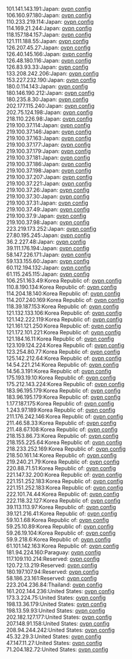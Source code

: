 101.141.143.191:Japan: [ovpn config](vpn/101_141_143_191.ovpn)  
106.160.97.180:Japan: [ovpn config](vpn/106_160_97_180.ovpn)  
110.233.219.114:Japan: [ovpn config](vpn/110_233_219_114.ovpn)  
114.169.21.244:Japan: [ovpn config](vpn/114_169_21_244.ovpn)  
118.157.184.157:Japan: [ovpn config](vpn/118_157_184_157.ovpn)  
121.111.188.55:Japan: [ovpn config](vpn/121_111_188_55.ovpn)  
126.207.45.27:Japan: [ovpn config](vpn/126_207_45_27.ovpn)  
126.40.145.166:Japan: [ovpn config](vpn/126_40_145_166.ovpn)  
126.48.180.116:Japan: [ovpn config](vpn/126_48_180_116.ovpn)  
126.83.93.33:Japan: [ovpn config](vpn/126_83_93_33.ovpn)  
133.208.242.206:Japan: [ovpn config](vpn/133_208_242_206.ovpn)  
153.227.232.190:Japan: [ovpn config](vpn/153_227_232_190.ovpn)  
180.0.114.143:Japan: [ovpn config](vpn/180_0_114_143.ovpn)  
180.146.190.212:Japan: [ovpn config](vpn/180_146_190_212.ovpn)  
180.235.8.30:Japan: [ovpn config](vpn/180_235_8_30.ovpn)  
202.177.115.240:Japan: [ovpn config](vpn/202_177_115_240.ovpn)  
202.75.124.198:Japan: [ovpn config](vpn/202_75_124_198.ovpn)  
218.110.226.98:Japan: [ovpn config](vpn/218_110_226_98.ovpn)  
219.100.37.114:Japan: [ovpn config](vpn/219_100_37_114.ovpn)  
219.100.37.146:Japan: [ovpn config](vpn/219_100_37_146.ovpn)  
219.100.37.163:Japan: [ovpn config](vpn/219_100_37_163.ovpn)  
219.100.37.177:Japan: [ovpn config](vpn/219_100_37_177.ovpn)  
219.100.37.179:Japan: [ovpn config](vpn/219_100_37_179.ovpn)  
219.100.37.181:Japan: [ovpn config](vpn/219_100_37_181.ovpn)  
219.100.37.186:Japan: [ovpn config](vpn/219_100_37_186.ovpn)  
219.100.37.198:Japan: [ovpn config](vpn/219_100_37_198.ovpn)  
219.100.37.207:Japan: [ovpn config](vpn/219_100_37_207.ovpn)  
219.100.37.221:Japan: [ovpn config](vpn/219_100_37_221.ovpn)  
219.100.37.26:Japan: [ovpn config](vpn/219_100_37_26.ovpn)  
219.100.37.30:Japan: [ovpn config](vpn/219_100_37_30.ovpn)  
219.100.37.31:Japan: [ovpn config](vpn/219_100_37_31.ovpn)  
219.100.37.49:Japan: [ovpn config](vpn/219_100_37_49.ovpn)  
219.100.37.9:Japan: [ovpn config](vpn/219_100_37_9.ovpn)  
219.100.37.98:Japan: [ovpn config](vpn/219_100_37_98.ovpn)  
223.219.173.252:Japan: [ovpn config](vpn/223_219_173_252.ovpn)  
27.80.195.245:Japan: [ovpn config](vpn/27_80_195_245.ovpn)  
36.2.227.48:Japan: [ovpn config](vpn/36_2_227_48.ovpn)  
39.111.176.194:Japan: [ovpn config](vpn/39_111_176_194.ovpn)  
58.147.226.171:Japan: [ovpn config](vpn/58_147_226_171.ovpn)  
59.133.155.60:Japan: [ovpn config](vpn/59_133_155_60.ovpn)  
60.112.194.132:Japan: [ovpn config](vpn/60_112_194_132.ovpn)  
61.115.245.115:Japan: [ovpn config](vpn/61_115_245_115.ovpn)  
106.251.163.49:Korea Republic of: [ovpn config](vpn/106_251_163_49.ovpn)  
110.8.190.134:Korea Republic of: [ovpn config](vpn/110_8_190_134.ovpn)  
114.204.18.140:Korea Republic of: [ovpn config](vpn/114_204_18_140.ovpn)  
114.207.240.169:Korea Republic of: [ovpn config](vpn/114_207_240_169.ovpn)  
118.39.187.153:Korea Republic of: [ovpn config](vpn/118_39_187_153.ovpn)  
121.132.133.106:Korea Republic of: [ovpn config](vpn/121_132_133_106.ovpn)  
121.142.222.119:Korea Republic of: [ovpn config](vpn/121_142_222_119.ovpn)  
121.161.121.250:Korea Republic of: [ovpn config](vpn/121_161_121_250.ovpn)  
121.172.101.221:Korea Republic of: [ovpn config](vpn/121_172_101_221.ovpn)  
121.184.16.11:Korea Republic of: [ovpn config](vpn/121_184_16_11.ovpn)  
123.109.124.224:Korea Republic of: [ovpn config](vpn/123_109_124_224.ovpn)  
123.254.80.77:Korea Republic of: [ovpn config](vpn/123_254_80_77.ovpn)  
125.142.212.64:Korea Republic of: [ovpn config](vpn/125_142_212_64.ovpn)  
14.54.221.214:Korea Republic of: [ovpn config](vpn/14_54_221_214.ovpn)  
14.56.3.191:Korea Republic of: [ovpn config](vpn/14_56_3_191.ovpn)  
175.193.19.10:Korea Republic of: [ovpn config](vpn/175_193_19_10.ovpn)  
175.212.143.224:Korea Republic of: [ovpn config](vpn/175_212_143_224.ovpn)  
183.96.195.179:Korea Republic of: [ovpn config](vpn/183_96_195_179.ovpn)  
183.96.195.179:Korea Republic of: [ovpn config](vpn/183_96_195_179.ovpn)  
1.177.187.175:Korea Republic of: [ovpn config](vpn/1_177_187_175.ovpn)  
1.243.97.189:Korea Republic of: [ovpn config](vpn/1_243_97_189.ovpn)  
211.176.242.146:Korea Republic of: [ovpn config](vpn/211_176_242_146.ovpn)  
211.46.58.33:Korea Republic of: [ovpn config](vpn/211_46_58_33.ovpn)  
211.48.67.108:Korea Republic of: [ovpn config](vpn/211_48_67_108.ovpn)  
218.153.86.73:Korea Republic of: [ovpn config](vpn/218_153_86_73.ovpn)  
218.155.225.64:Korea Republic of: [ovpn config](vpn/218_155_225_64.ovpn)  
218.233.252.169:Korea Republic of: [ovpn config](vpn/218_233_252_169.ovpn)  
218.50.161.14:Korea Republic of: [ovpn config](vpn/218_50_161_14.ovpn)  
219.240.21.79:Korea Republic of: [ovpn config](vpn/219_240_21_79.ovpn)  
220.88.71.51:Korea Republic of: [ovpn config](vpn/220_88_71_51.ovpn)  
221.147.32.200:Korea Republic of: [ovpn config](vpn/221_147_32_200.ovpn)  
221.151.252.183:Korea Republic of: [ovpn config](vpn/221_151_252_183.ovpn)  
221.151.252.183:Korea Republic of: [ovpn config](vpn/221_151_252_183.ovpn)  
222.101.74.44:Korea Republic of: [ovpn config](vpn/222_101_74_44.ovpn)  
222.118.32.127:Korea Republic of: [ovpn config](vpn/222_118_32_127.ovpn)  
39.113.113.97:Korea Republic of: [ovpn config](vpn/39_113_113_97.ovpn)  
39.121.216.41:Korea Republic of: [ovpn config](vpn/39_121_216_41.ovpn)  
59.10.1.68:Korea Republic of: [ovpn config](vpn/59_10_1_68.ovpn)  
59.25.10.89:Korea Republic of: [ovpn config](vpn/59_25_10_89.ovpn)  
59.26.19.104:Korea Republic of: [ovpn config](vpn/59_26_19_104.ovpn)  
59.9.218.6:Korea Republic of: [ovpn config](vpn/59_9_218_6.ovpn)  
61.101.142.163:Korea Republic of: [ovpn config](vpn/61_101_142_163.ovpn)  
181.94.224.160:Paraguay: [ovpn config](vpn/181_94_224_160.ovpn)  
117.109.110.214:Reserved: [ovpn config](vpn/117_109_110_214.ovpn)  
120.72.13.219:Reserved: [ovpn config](vpn/120_72_13_219.ovpn)  
180.197.107.94:Reserved: [ovpn config](vpn/180_197_107_94.ovpn)  
58.186.23.161:Reserved: [ovpn config](vpn/58_186_23_161.ovpn)  
223.204.236.84:Thailand: [ovpn config](vpn/223_204_236_84.ovpn)  
161.202.144.236:United States: [ovpn config](vpn/161_202_144_236.ovpn)  
173.3.224.75:United States: [ovpn config](vpn/173_3_224_75.ovpn)  
198.13.36.179:United States: [ovpn config](vpn/198_13_36_179.ovpn)  
198.13.59.93:United States: [ovpn config](vpn/198_13_59_93.ovpn)  
202.182.127.177:United States: [ovpn config](vpn/202_182_127_177.ovpn)  
207.148.91.158:United States: [ovpn config](vpn/207_148_91_158.ovpn)  
208.94.244.242:United States: [ovpn config](vpn/208_94_244_242.ovpn)  
45.32.29.3:United States: [ovpn config](vpn/45_32_29_3.ovpn)  
47.147.11.27:United States: [ovpn config](vpn/47_147_11_27.ovpn)  
71.204.182.72:United States: [ovpn config](vpn/71_204_182_72.ovpn)  
